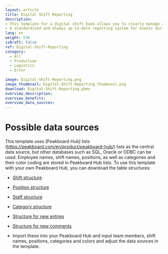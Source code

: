 ```yaml
---
layout: article
title: Digital Shift Reporting
description: 
- This template for a digital shift book allows you to clearly manage all relevant information about your shifts. Each entry in the shift book contains the name of the person who created the report, the position and shift concerned, the time and the category of the entry. 
- A standardized and always up-to-date reporting system for events during the shift is essential for successful shift handovers. With this digital shift book, you can keep an eye on irregularities and problems in order to increase efficiency and safety in operations. You also have the option of adding comments to the messages to further simplify communication. This template is versatile and customizable and is suitable for both logistics and production companies. Download the template now and optimize your shift planning!
lang: en
weight: 536
isDraft: false
ref: Digital-Shift-Reporting
category:
  - All
  - Production
  - Logistics
  - Error
 
image: Digital-Shift-Reporting.png
image_thumbnail: Digital-Shift-Reporting_thumbnail.png
download: Digital-Shift-Reporting.pbmx
overview_description:
overview_benefits:
overview_data_sources:
---
```


# Possible data sources

This template uses [Peakboard Hub] lists (https://peakboard.com/en/product/peakboard-hub/) lists as the central data source, but other databases such as SQL, Oracle or ODBC can be used. Employee names, shift names, positions, as well as categories and their color coding are stored in Peakboard Hub lists. To use this template with your own Peakboard Hub, you can download the table structures:
- <a href="Template_Digital_Shift_Report_Shift.csv" class="inline" download>Shift structure</a> 
- <a href="Template_Digital_Shift_Report_Position.csv" class="inline" download>Position structure</a>
- <a href="Template_Digital_Shift_Report_Staff.csv" class="inline" download>Staff structure</a>
- <a href="Template_Digital_Shift_Report_Category.csv" class="inline" download>Category structure</a>
- <a href="Template_Digital_Shift_Report_Combined.csv" class="inline" download>Structure for new entries</a>
- <a href="Template_Digital_Shift_Report_Comments.csv" class="inline" download>Structure for new comments</a>

- Import these into your Peakboard Hub and input team members, shift names, positions, categories and colors and adjust the data sources in the template.


